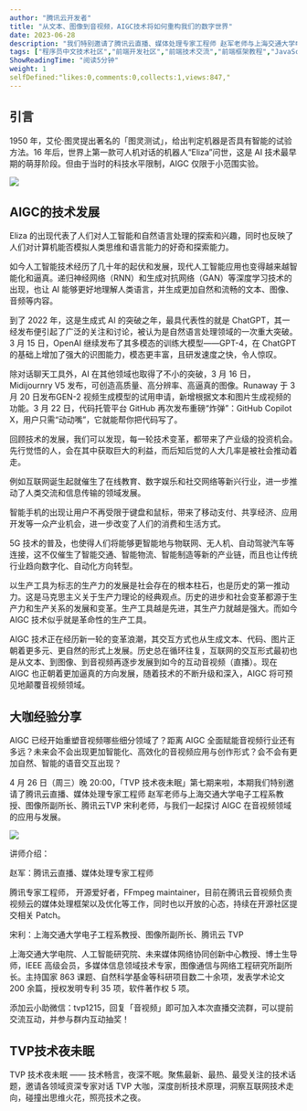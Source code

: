 ```yaml
---
author: "腾讯云开发者"
title: "从文本、图像到音视频，AIGC技术将如何重构我们的数字世界"
date: 2023-06-28
description: "我们特别邀请了腾讯云直播、媒体处理专家工程师 赵军老师与上海交通大学电子工程系教授、图像所副所长、腾讯云TVP 宋利老师，与我们一起探讨 AIGC 在音视频领域的应用与发展。"
tags: ["程序员中文技术社区","前端开发社区","前端技术交流","前端框架教程","JavaScript 学习资源","CSS 技巧与最佳实践","HTML5 最新动态","前端工程师职业发展","开源前端项目","前端技术趋势"]
ShowReadingTime: "阅读5分钟"
weight: 1
selfDefined:"likes:0,comments:0,collects:1,views:847,"
---
```

**引言**
------

1950 年，艾伦·图灵提出著名的「图灵测试」，给出判定机器是否具有智能的试验方法。16 年后，世界上第一款可人机对话的机器人“Eliza”问世，这是 AI 技术最早期的萌芽阶段。但由于当时的科技水平限制，AIGC 仅限于小范围实验。

![](/images/jueJin/28346ebb620d4aa.png)

**AIGC的技术发展**
-------------

Eliza 的出现代表了人们对人工智能和自然语言处理的探索和兴趣，同时也反映了人们对计算机能否模拟人类思维和语言能力的好奇和探索能力。

如今人工智能技术经历了几十年的起伏和发展，现代人工智能应用也变得越来越智能化和逼真。递归神经网络（RNN）和生成对抗网络（GAN）等深度学习技术的出现，也让 AI 能够更好地理解人类语言，并生成更加自然和流畅的文本、图像、音频等内容。

到了 2022 年，这是生成式 AI 的突破之年，最具代表性的就是 ChatGPT，其一经发布便引起了广泛的关注和讨论，被认为是自然语言处理领域的一次重大突破。3 月 15 日，OpenAI 继续发布了其多模态的训练大模型——GPT-4，在 ChatGPT 的基础上增加了强大的识图能力，模态更丰富，且研发速度之快，令人惊叹。

除对话聊天工具外，AI 在其他领域也取得了不小的突破，3 月 16 日，Midijournry V5 发布，可创造高质量、高分辨率、高逼真的图像。Runaway 于 3 月 20 日发布GEN-2 视频生成模型的试用申请，新增根据文本和图片生成视频的功能。3 月 22 日，代码托管平台 GitHub 再次发布重磅“炸弹”：GitHub Copilot X，用户只需“动动嘴”，它就能帮你把代码写了。

回顾技术的发展，我们可以发现，每一轮技术变革，都带来了产业级的投资机会。先行觉悟的人，会在其中获取巨大的利益，而后知后觉的人大几率是被社会推动着走。

例如互联网诞生起就催生了在线教育、数字娱乐和社交网络等新兴行业，进一步推动了人类交流和信息传输的领域发展。

智能手机的出现让用户不再受限于键盘和鼠标，带来了移动支付、共享经济、应用开发等一众产业机会，进一步改变了人们的消费和生活方式。

5G 技术的普及，也使得人们将能够更智能地与物联网、无人机、自动驾驶汽车等连接，这不仅催生了智能交通、智能物流、智能制造等新的产业链，而且也让传统行业趋向数字化、自动化方向转型。

以生产工具为标志的生产力的发展是社会存在的根本柱石，也是历史的第一推动力。这是马克思主义关于生产力理论的经典观点。历史的进步和社会变革都源于生产力和生产关系的发展和变革。生产工具越是先进，其生产力就越是强大。而如今 AIGC 技术似乎就是革命性的生产工具。

AIGC 技术正在经历新一轮的变革浪潮，其交互方式也从生成文本、代码、图片正朝着更多元、更自然的形式上发展。历史总在循环往复，互联网的交互形式最初也是从文本、到图像、到音视频再逐步发展到如今的互动音视频（直播）。现在 AIGC 也正朝着更加逼真的方向发展，随着技术的不断升级和深入，AIGC 将可预见地颠覆音视频领域。

**大咖经验分享**
----------

AIGC 已经开始重塑音视频哪些细分领域了？距离 AIGC 全面赋能音视频行业还有多远？未来会不会出现更加智能化、高效化的音视频应用与创作形式？会不会有更加自然、智能的语音交互出现？

4 月 26 日（周三）晚 20:00，「TVP 技术夜未眠」第七期来啦，本期我们特别邀请了腾讯云直播、媒体处理专家工程师 赵军老师与上海交通大学电子工程系教授、图像所副所长、腾讯云TVP 宋利老师，与我们一起探讨 AIGC 在音视频领域的应用与发展。

![](/images/jueJin/ee114fa847914cd.png)

讲师介绍：

赵军：腾讯云直播、媒体处理专家工程师

腾讯专家工程师， 开源爱好者，FFmpeg maintainer，目前在腾讯云音视频负责视频云的媒体处理框架以及优化等工作，同时也以开放的心态，持续在开源社区提交相关 Patch。

宋利：上海交通大学电子工程系教授、图像所副所长、腾讯云 TVP

上海交通大学电院、人工智能研究院、未来媒体网络协同创新中心教授、博士生导师，IEEE 高级会员，多媒体信息领域技术专家，图像通信与网络工程研究所副所长。主持国家 863 课题、自然科学基金等科研项目数二十余项，发表学术论文 200 余篇，授权发明专利 35 项，软件著作权 5 项。

添加云小助微信：tvp1215，回复「音视频」即可加入本次直播交流群，可以提前交流互动，并参与群内互动抽奖！

**TVP技术夜未眠**
------------

TVP 技术夜未眠 —— 技术畅言，夜深不眠。聚焦最新、最热、最受关注的技术话题，邀请各领域资深专家对话 TVP 大咖，深度剖析技术原理，洞察互联网技术走向，碰撞出思维火花，照亮技术之夜。
